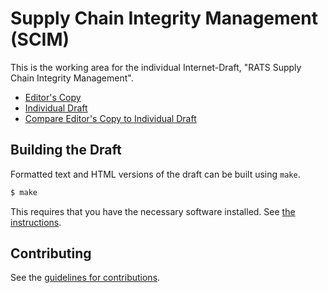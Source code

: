 # Supply Chain Integrity Management (SCIM)

This is the working area for the individual Internet-Draft, "RATS Supply Chain Integrity Management".

* [Editor's Copy](https://ietf-rats.github.io/draft-birkholz-scim/#go.draft-birkholz-scim.html)
* [Individual Draft](https://datatracker.ietf.org/doc/html/draft-birkholz-scim)
* [Compare Editor's Copy to Individual Draft](https://ietf-rats.github.io/draft-birkholz-scim/#go.draft-birkholz-scim.diff)

## Building the Draft

Formatted text and HTML versions of the draft can be built using `make`.

```sh
$ make
```

This requires that you have the necessary software installed.  See
[the instructions](https://github.com/martinthomson/i-d-template/blob/main/doc/SETUP.md).


## Contributing

See the
[guidelines for contributions](https://github.com/ietf-rats/draft-birkholz-scim/blob/main/CONTRIBUTING.md).
